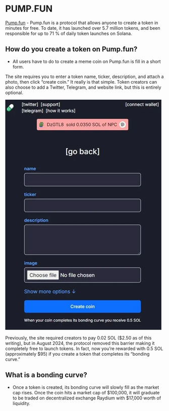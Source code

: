 

# PUMP.FUN

[Pump.fun](https://pump.fun) - Pump.fun is a protocol that allows anyone to create a token in minutes for free. To date, it has launched over 5.7 million tokens, and been responsible for up to 71 % of daily token launches on Solana.

## How do you create a token on Pump.fun?
- All users have to do to create a meme coin on Pump.fun is fill in a short form. 

The site requires you to enter a token name, ticker, description, and attach a photo, then click “create coin.” It really is that simple. Token creators can also choose to add a Twitter, Telegram, and website link, but this is entirely optional.

<img src="assets/pumpfun1.jpg" alt="pump.fun form" width="auto">

Previously, the site required creators to pay 0.02 SOL ($2.50 as of this writing), but in August 2024, the protocol removed this barrier making it completely free to launch tokens. In fact, now you’re rewarded with 0.5 SOL (approximately $95) if you create a token that completes its “bonding curve.”

## What is a bonding curve? 
- Once a token is created, its bonding curve will slowly fill as the market cap rises. Once the coin hits a market cap of $100,000, it will graduate to be traded on decentralized exchange Raydium with $17,000 worth of liquidity.




